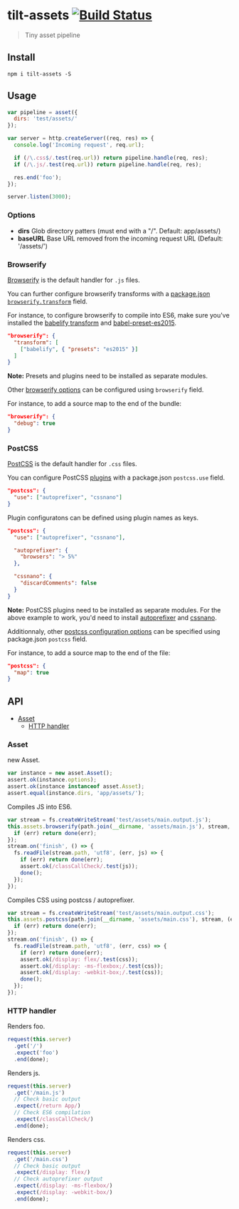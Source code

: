 # tilt-assets [![Build Status](https://secure.travis-ci.org/mklabs/tilt-assets.png)](http://travis-ci.org/mklabs/tilt-assets)

> Tiny asset pipeline


## Install

    npm i tilt-assets -S

## Usage

```js
var pipeline = asset({
  dirs: 'test/assets/'
});

var server = http.createServer((req, res) => {
  console.log('Incoming request', req.url);

  if (/\.css$/.test(req.url)) return pipeline.handle(req, res);
  if (/\.js/.test(req.url)) return pipeline.handle(req, res);

  res.end('foo');
});

server.listen(3000);
```

### Options

- **dirs** Glob directory patters (must end with a "/". Default: app/assets/)
- **baseURL** Base URL removed from the incoming request URL (Default: '/assets/')

### Browserify

[Browserify](https://github.com/substack/node-browserify#browserify) is the default handler for `.js` files.

You can further configure browserify transforms with a [package.json
`browserify.transform`](https://github.com/substack/browserify-handbook#browserifytransform-field)
field.

For instance, to configure browserify to compile into ES6, make sure you've
installed the [babelify transform](https://github.com/babel/babelify) and
[babel-preset-es2015](https://www.npmjs.com/package/babel-preset-es2015).

```json
"browserify": {
  "transform": [
    ["babelify", { "presets": "es2015" }]
  ]
}
```

**Note:** Presets and plugins need to be installed as separate modules.

Other [browserify
options](https://github.com/substack/node-browserify#browserifyfiles--opts) can
be configured using `browserify` field.

For instance, to add a source map to the end of the bundle:

```json
"browserify": {
  "debug": true
}
```

### PostCSS

[PostCSS](https://github.com/postcss/postcss) is the default handler for `.css` files.

You can configure PostCSS [plugins](https://github.com/postcss/postcss#plugins)
with a package.json `postcss.use` field.

```json
"postcss": {
  "use": ["autoprefixer", "cssnano"]
}
```

Plugin configuratons can be defined using plugin names as keys.

```json
"postcss": {
  "use": ["autoprefixer", "cssnano"],

  "autoprefixer": {
    "browsers": "> 5%"
  },

  "cssnano": {
    "discardComments": false
  }
}
```

**Note:** PostCSS plugins need to be installed as separate modules. For the
above example to work, you'd need to install
[autoprefixer](https://github.com/postcss/autoprefixer) and
[cssnano](https://github.com/ben-eb/cssnano).

Additionnaly, other [postcss configuration
options](https://github.com/postcss/postcss/blob/master/docs/api.md#processorprocesscss-opts)
can be specified using package.json `postcss` field.

For instance, to add a source map to the end of the file:

```json
"postcss": {
  "map": true
}
```

## API
- [Asset](#asset)
  - [HTTP handler](#asset-http-handler)

<a name="asset"></a>
### Asset
new Asset.

```js
var instance = new asset.Asset();
assert.ok(instance.options);
assert.ok(instance instanceof asset.Asset);
assert.equal(instance.dirs, 'app/assets/');
```

Compiles JS into ES6.

```js
var stream = fs.createWriteStream('test/assets/main.output.js');
this.assets.browserify(path.join(__dirname, 'assets/main.js'), stream, (err) => {
  if (err) return done(err);
});
stream.on('finish', () => {
  fs.readFile(stream.path, 'utf8', (err, js) => {
    if (err) return done(err);
    assert.ok(/classCallCheck/.test(js));
    done();
  });
});
```

Compiles CSS using postcss / autoprefixer.

```js
var stream = fs.createWriteStream('test/assets/main.output.css');
this.assets.postcss(path.join(__dirname, 'assets/main.css'), stream, (err) => {
  if (err) return done(err);
});
stream.on('finish', () => {
  fs.readFile(stream.path, 'utf8', (err, css) => {
    if (err) return done(err);
    assert.ok(/display: flex/.test(css));
    assert.ok(/display: -ms-flexbox;/.test(css));
    assert.ok(/display: -webkit-box;/.test(css));
    done();
  });
});
```

<a name="asset-http-handler"></a>
### HTTP handler
Renders foo.

```js
request(this.server)
  .get('/')
  .expect('foo')
  .end(done);
```

Renders js.

```js
request(this.server)
  .get('/main.js')
  // Check basic output
  .expect(/return App/)
  // Check ES6 compilation
  .expect(/classCallCheck/)
  .end(done);
```

Renders css.

```js
request(this.server)
  .get('/main.css')
  // Check basic output
  .expect(/display: flex/)
  // Check autoprefixer output
  .expect(/display: -ms-flexbox/)
  .expect(/display: -webkit-box/)
  .end(done);
```

